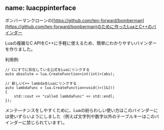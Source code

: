 name: luacppinterface
---

ボンバーマンクローンの[https://github.com/ten-forward/bomberman](https://github.com/ten-forward/bomberman)のために作ったLuaとC++のバインダー

Luaの複雑なC APIをC++に手軽に使えるため、簡単にわかりやすいバインダーを作りました。

利用例:

    // Cにすでに存在している公式をLuaにリンクする
    auto absolute = lua.CreateFunction<int(int)>(abs);
    
    // 新しいC++ lambdaをLuaにリンクする
    auto lambdaFunc = lua.CreateFunction<void()>([&]()
    {
        std::cout << "called lambdaFunc" << std::endl;
    });

メンテ―ナンスをしやすくために、Luaの紛らわしい使い方はこのバインダーには使いずらいようにしました（例えば文字列や数字以外のテーブルキーはこのバインダーに禁じられています）。
